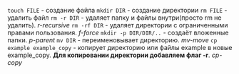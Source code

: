 `touch FILE` - создание файла
`mkdir DIR` - создание директории
`rm FILE` - удалить файл
`rm -r DIR` - удаляет папку и файлы внутри(просто rm не удалить). *r-recursive*
`rm -rf DIR` - удаляет директории с ограниченными правами пользования. *f-force*
`mkdir -p DIR/DIR/..` - создаёт вложенные папки. *p-parent*
`mv DIR` - переименовывает директорию. *mv-move*
`cp example example_copy` - копирует директорию или файлы example в новые example_copy. **Для копировании директории добавляем флаг -r**. *cp-copy*